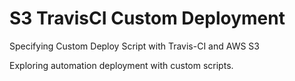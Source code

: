 # S3 TravisCI Custom Deployment

Specifying Custom Deploy Script with Travis-CI and AWS S3

Exploring automation deployment with custom scripts.

